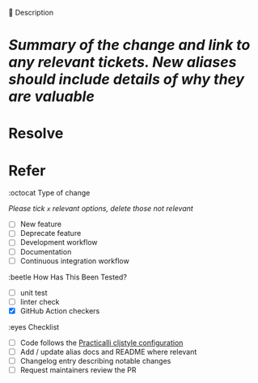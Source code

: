 📓 Description

# _Summary of the change and link to any relevant tickets. New aliases should include details of why they are valuable_

# Resolve #
# Refer #

:octocat Type of change

_Please tick `x` relevant options, delete those not relevant_

- [ ] New feature
- [ ] Deprecate feature
- [ ] Development workflow
- [ ] Documentation
- [ ] Continuous integration workflow

:beetle How Has This Been Tested?

- [ ] unit test
- [ ] linter check
- [x] GitHub Action checkers

:eyes Checklist

- [ ] Code follows the [Practicalli cljstyle configuration](https://practical.li/clojure/clojure-cli/clojure-style/#cljstyle)
- [ ] Add / update alias docs and README where relevant
- [ ] Changelog entry describing notable changes
- [ ] Request maintainers review the PR
